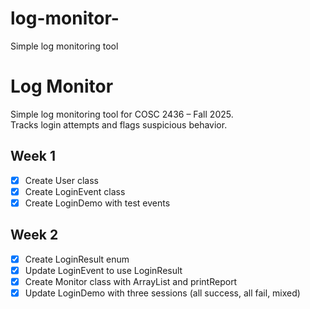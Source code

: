 # log-monitor-
Simple log monitoring tool 
# Log Monitor

Simple log monitoring tool for COSC 2436 – Fall 2025.  
Tracks login attempts and flags suspicious behavior.

## Week 1
- [x] Create User class
- [x] Create LoginEvent class
- [x] Create LoginDemo with test events
      
## Week 2
- [x] Create LoginResult enum
- [x] Update LoginEvent to use LoginResult
- [x] Create Monitor class with ArrayList and printReport
- [x] Update LoginDemo with three sessions (all success, all fail, mixed)
